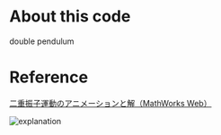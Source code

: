 # About this code
double pendulum

# Reference

[二重振子運動のアニメーションと解（MathWorks Web）](https://jp.mathworks.com/help/symbolic/animation-and-solution-of-double-pendulum.html)

![explanation](test10.gif)
<!-- ![explanation](pendulum.gif) -->
